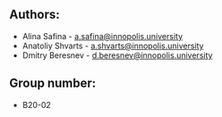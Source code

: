 ## Authors:

- Alina Safina - a.safina@innopolis.university
- Anatoliy Shvarts - a.shvarts@innopolis.university
- Dmitry Beresnev - d.beresnev@innopolis.university

## Group number:

- B20-02
